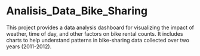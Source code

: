 # Analisis_Data_Bike_Sharing
 This project provides a data analysis dashboard for visualizing the impact of weather, time of day, and other factors on bike rental counts. It includes charts to help understand patterns in bike-sharing data collected over two years (2011-2012).
